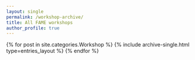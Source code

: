 ```yaml
---
layout: single
permalink: /workshop-archive/
title: All FAME workshops
author_profile: true
---
```


{% for post in site.categories.Workshop %}
  {% include archive-single.html type=entries_layout %}
{% endfor %}